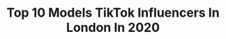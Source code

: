 ---
title: Top 10 Models TikTok Influencers In London In 2020
description: >-
  Find top models TikTok influencers in London in 2020. Most popular hashtags: #model #london #londonlife #makeup.
platform: TikTok
profiles:
  - username: "sketchy_bambi"
    fullname: >-
      Bambi
    location: "United Kingdom"
    followers: 7524
    engagement: 1075
    commentsToLikes: 0.041405
    id: cka0rvlp9ipf80i78f0st8jkc
    verified: false
    hashtags: "#india, #transitions, #history, #humour"
  - username: "garethdix"
    fullname: >-
      GarethDix
    location: "United Kingdom"
    followers: 9542
    engagement: 1114
    commentsToLikes: 0.042208
    id: ck9616vlalcmo0j7882wmmat3
    verified: false
    hashtags: "#sleddingfail, #fail, #britishhumour, #breakfastcheck"
  - username: "noanastacia"
    fullname: >-
      noanastacia
    location: "United Kingdom"
    followers: 11207
    engagement: 720
    commentsToLikes: 0.037979
    id: ck900ashsaa740j78kyld1nqc
    verified: false
    hashtags: "#goldenhour, #feminism, #blueeyes, #siblingsbelike"
  - username: "ashlyraeceo"
    fullname: >-
      ashlyraeceo
    location: "United Kingdom"
    followers: 22161
    engagement: 370
    commentsToLikes: 0.024314
    id: ck8ouyb7jrp0w0j78801dsrdw
    verified: false
    hashtags: "#makeuptips, #imaboss, #bloating, #boss"
  - username: "adillsz_1"
    fullname: >-
      Adillsz_1
    location: "United Kingdom"
    followers: 84330
    engagement: 1084
    commentsToLikes: 0.006183
    id: ck902rmpfco900j78wkq4hms4
    verified: false
    hashtags: "#tiktokarab, #eyeschallenge, #hand, #flawlessskin"
  - username: "ornnys"
    fullname: >-
      ornnys
    location: "United Kingdom"
    followers: 22183
    engagement: 622
    commentsToLikes: 0.059703
    id: ck9n71jd87ktu0j786l3w2h38
    verified: false
    hashtags: "#tiktokdance, #ahichallenge, #tiktokuk, #londonlockdown"
  - username: "indiaalexandrial"
    fullname: >-
      𝕀ℕ𝔻𝕀𝔸 🏳️‍🌈
    location: "United Kingdom"
    followers: 3433
    engagement: 634
    commentsToLikes: 0.031105
    id: ck8far19a4iyg0j78fh47wcxo
    verified: false
    hashtags: "#createeveryday, #makeupideas, #doglove, #hudabeauty"
  - username: "soulfitnessldn9"
    fullname: >-
      Soul
    location: "United Kingdom"
    followers: 245638
    engagement: 512
    commentsToLikes: 0.009660
    id: ck8ae3vb69l920j78lx6lerq5
    verified: false
    hashtags: "#fypage, #armchallege, #strongsanjog, #tiktoku"
  - username: "alexcrockford"
    fullname: >-
      Alex Crockford 
    location: "United Kingdom"
    followers: 61905
    engagement: 668
    commentsToLikes: 0.015664
    id: ck9nh7nt9fqkh0j78y63sghvd
    verified: true
    hashtags: "#petsoftiktok, #thewoah, #funkytown, #coronavirus"
  - username: "annieheebtim"
    fullname: >-
      Surasak Heebtim
    location: "United Kingdom"
    followers: 12271
    engagement: 95
    commentsToLikes: 0.018090
    id: ckaiaztgueeba0i78hpa2p0x4
    verified: false
    hashtags: "#tiktoklondon, #missuniverse, #suwarnabhumiairport, #londonunderground"
---